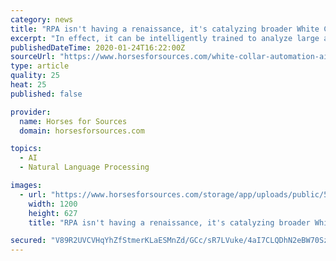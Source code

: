 ```yaml
---
category: news
title: "RPA isn't having a renaissance, it's catalyzing broader White Collar automation and AI to top $16bn"
excerpt: "In effect, it can be intelligently trained to analyze large amounts of data from software processes and translate them to triggers for new actions ... It includes cognitive (digital) assistants, AI Watson-type reasoning apps, Natural Language Processing, Machine Learning and Computer Vision. The Bottom-line: RPA has opened the gateway for ..."
publishedDateTime: 2020-01-24T16:22:00Z
sourceUrl: "https://www.horsesforsources.com/white-collar-automation-ai_012420"
type: article
quality: 25
heat: 25
published: false

provider:
  name: Horses for Sources
  domain: horsesforsources.com

topics:
  - AI
  - Natural Language Processing

images:
  - url: "https://www.horsesforsources.com/storage/app/uploads/public/5e2/35c/41a/5e235c41ac796552971241.png"
    width: 1200
    height: 627
    title: "RPA isn't having a renaissance, it's catalyzing broader White Collar automation and AI to top $16bn"

secured: "V89R2UVCVHqYhZfStmerKLaESMnZd/GCc/sR7LVuke/4aI7CLQDhN2eBW70Szv54sR0jnEuVCP/vPH2TAJNdtE3mTKZ/mdz2jzi7Q4dfi/KUdxWEo/F03KO6mJLKMt57IrBLW3Sb/O3B0UNFrZfIJILOTNcT+VeGRx7C/ppii5Jm7Pqy41rY/JoRg1aOWsQSzn40FRiPCCM0uKwFNQgzM+hs23Cvdvf5dHJ0fgRCY+hnFweZlvEdodtDjhUODHJXiCowULi/BJ/r51ywfnEU2WU+x63u81wZfL9SW1FkHMo1md+gMmG3jlXzT9f4MxJG;6MIAxbuomOzVZiISO9tJNg=="
---
```


